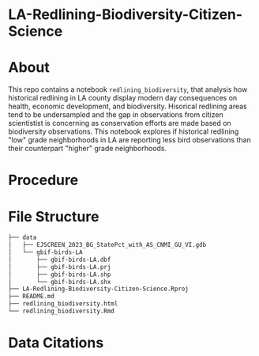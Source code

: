 # LA-Redlining-Biodiversity-Citizen-Science

# About 
This repo contains a notebook `redlining_biodiversity`, that analysis how historical redlining in LA county display modern day consequences 
on health, economic development, and biodiversity. Hisorical redlining areas tend to be undersampled and the gap in observations from citizen 
scientistist is concerning as conservation efforts are made based on biodiversity observations. This notebook explores if historical redlining
"low" grade neighborhoods in LA are reporting less bird observations than their counterpart "higher" grade neighborhoods.

# Procedure

# File Structure
```bash
├── data
│   ├── EJSCREEN_2023_BG_StatePct_with_AS_CNMI_GU_VI.gdb
│   └── gbif-birds-LA
│       ├── gbif-birds-LA.dbf
│       ├── gbif-birds-LA.prj
│       ├── gbif-birds-LA.shp
│       └── gbif-birds-LA.shx
├── LA-Redlining-Biodiversity-Citizen-Science.Rproj
├── README.md
├── redlining_biodiversity.html
└── redlining_biodiversity.Rmd
```
# Data Citations
